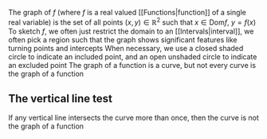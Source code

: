 The graph of $f$ (where $f$ is a real valued [[Functions|function]] of a single real variable) is the set of all points $(x,y)\in\mathbb{R}^2$ such that $x\in \text{Dom}f$, $y=f(x)$
To sketch $f$, we often just restrict the domain to an [[Intervals|interval]], we often pick a region such that the graph shows significant features like turning points and intercepts
When necessary, we use a closed shaded circle to indicate an included point, and an open unshaded circle to indicate an excluded point
The graph of a function is a curve, but not every curve is the graph of a function
## The vertical line test
If any vertical line intersects the curve more than once, then the curve is not the graph of a function
